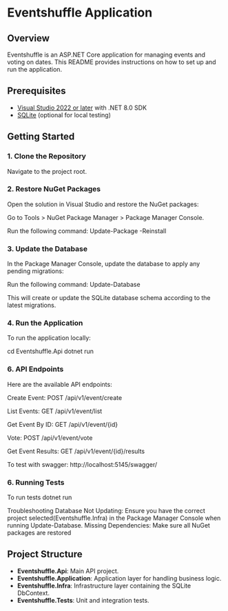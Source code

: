# Eventshuffle Application

## Overview

Eventshuffle is an ASP.NET Core application for managing events and voting on dates. This README provides instructions on how to set up and run the application.

## Prerequisites

- [Visual Studio 2022 or later](https://visualstudio.microsoft.com/) with .NET 8.0 SDK
- [SQLite](https://www.sqlite.org/download.html) (optional for local testing)

## Getting Started

### 1. Clone the Repository
Navigate to the project root.

### 2. Restore NuGet Packages
Open the solution in Visual Studio and restore the NuGet packages:

Go to Tools > NuGet Package Manager > Package Manager Console.

Run the following command:
Update-Package -Reinstall

### 3. Update the Database
In the Package Manager Console, update the database to apply any pending migrations:

Run the following command:
Update-Database

This will create or update the SQLite database schema according to the latest migrations.

### 4. Run the Application
To run the application locally:

cd Eventshuffle.Api
dotnet run

### 6. API Endpoints
Here are the available API endpoints:

Create Event: POST /api/v1/event/create

List Events: GET /api/v1/event/list

Get Event By ID: GET /api/v1/event/{id}

Vote: POST /api/v1/event/vote

Get Event Results: GET /api/v1/event/{id}/results


To test with swagger: http://localhost:5145/swagger/

### 6. Running Tests
To run tests
dotnet run

Troubleshooting
Database Not Updating: Ensure you have the correct project selected(Eventshuffle.Infra) in the Package Manager Console when running Update-Database.
Missing Dependencies: Make sure all NuGet packages are restored

## Project Structure

- **Eventshuffle.Api**: Main API project.
- **Eventshuffle.Application**: Application layer for handling business logic.
- **Eventshuffle.Infra**: Infrastructure layer containing the SQLite DbContext.
- **Eventshuffle.Tests**: Unit and integration tests.
